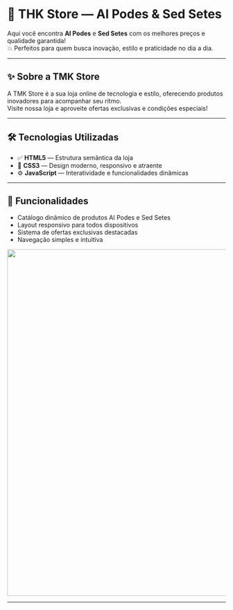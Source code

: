 # 🛒 THK Store — AI Podes & Sed Setes

Aqui você encontra **AI Podes** e **Sed Setes** com os melhores preços e qualidade garantida!  
💥 Perfeitos para quem busca inovação, estilo e praticidade no dia a dia.

---

## ✨ Sobre a TMK Store

A TMK Store é a sua loja online de tecnologia e estilo, oferecendo produtos inovadores para acompanhar seu ritmo.  
Visite nossa loja e aproveite ofertas exclusivas e condições especiais!

---

## 🛠 Tecnologias Utilizadas

- ✅ **HTML5** — Estrutura semântica da loja  
- 🎨 **CSS3** — Design moderno, responsivo e atraente  
- ⚙️ **JavaScript** — Interatividade e funcionalidades dinâmicas  

---

## 🚀 Funcionalidades

- Catálogo dinâmico de produtos AI Podes e Sed Setes  
- Layout responsivo para todos dispositivos  
- Sistema de ofertas exclusivas destacadas  
- Navegação simples e intuitiva

 <img src="https://imgur.com/UPqamvN.png" width="800px" style="display-inline-block"> </p>

---
